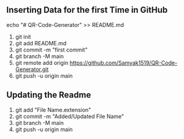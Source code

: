## Inserting Data for the first Time in GitHub

echo "# QR-Code-Generator" >> README.md

1. git init
2. git add README.md
3. git commit -m "first commit"
4. git branch -M main
5. git remote add origin https://github.com/Samyak1519/QR-Code-Generator.git
6. git push -u origin main

## Updating the Readme

1. git add "File Name.extension"
2. git commit -m "Added/Updated File Name"
3. git branch -M main
4. git push -u origin main
